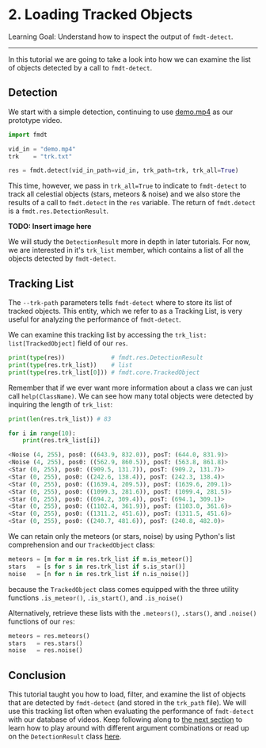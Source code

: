 # 2. Loading Tracked Objects

Learning Goal: Understand how to inspect the output of `fmdt-detect`.

---

In this tutorial we are going to take a look into how we can examine the list of 
objects detected by a call to `fmdt-detect`.

## Detection

We start with a simple detection, continuing to use 
[demo.mp4](https://lip6.fr/adrien.cassagne/data/tauh/in/2022_05_31_tauh_34_meteors.mp4) 
as our prototype video. 

```Python
import fmdt

vid_in = "demo.mp4"
trk    = "trk.txt"

res = fmdt.detect(vid_in_path=vid_in, trk_path=trk, trk_all=True)
```

This time, however, we pass in `trk_all=True` to indicate to `fmdt-detect` to 
track all celestial objects (stars, meteors & noise) and we also store the 
results of a call to `fmdt.detect` in the `res` variable. The return of 
`fmdt.detect` is a `fmdt.res.DetectionResult`.

**TODO: Insert image here**

We will study the `DetectionResult` more in depth in later tutorials. For now, 
we are interested in it's `trk_list` member, which contains a list of all the 
objects detected by `fmdt-detect`.

## Tracking List

The `--trk-path` parameters tells `fmdt-detect` where to store its list of 
tracked objects. This entity, which we refer to as a Tracking List, is very 
useful for analyzing the performance of `fmdt-detect`. 
<!-- Here we are actually creating a DetectionResult and not an Args -->
<!-- ![diagram](../media/detect_diagram.png) -->

We can examine this tracking list by accessing the 
`trk_list: list[TrackedObject]` field of our `res`.

```Python
print(type(res))             # fmdt.res.DetectionResult
print(type(res.trk_list))    # list
print(type(res.trk_list[0])) # fmdt.core.TrackedObject
```

Remember that if we ever want more information about a class we can just call 
`help(ClassName)`. We can see how many total objects were detected by inquiring 
the length of `trk_list`:

```Python
print(len(res.trk_list)) # 83
```

```Python
for i in range(10):
    print(res.trk_list[i])
```

```Python
<Noise (4, 255), pos0: ((643.9, 832.0)), posT: (644.0, 831.9)>
<Noise (4, 255), pos0: ((562.9, 860.5)), posT: (563.8, 861.8)>
<Star (0, 255), pos0: ((909.5, 131.7)), posT: (909.2, 131.7)>
<Star (0, 255), pos0: ((242.6, 138.4)), posT: (242.3, 138.4)>
<Star (0, 255), pos0: ((1639.4, 209.5)), posT: (1639.6, 209.1)>
<Star (0, 255), pos0: ((1099.3, 281.6)), posT: (1099.4, 281.5)>
<Star (0, 255), pos0: ((694.2, 309.4)), posT: (694.1, 309.1)>
<Star (0, 255), pos0: ((1102.4, 361.9)), posT: (1103.0, 361.6)>
<Star (0, 255), pos0: ((1311.2, 451.6)), posT: (1311.5, 451.6)>
<Star (0, 255), pos0: ((240.7, 481.6)), posT: (240.8, 482.0)>
```

<!-- ![tracking_list](../media/tracking_list.png) -->

We can retain only the meteors (or stars, noise) by using Python's list 
comprehension and our `TrackedObject` class:

```Python
meteors = [m for m in res.trk_list if m.is_meteor()]
stars   = [s for s in res.trk_list if s.is_star()]
noise   = [n for n in res.trk_list if n.is_noise()]
```

because the `TrackedObject` class comes equipped with the three utility 
functions `.is_meteor()`, `.is_start()`, and `.is_noise()`

Alternatively, retrieve these lists with the `.meteors()`, `.stars()`, and 
`.noise()` functions of our `res`:

```Python
meteors = res.meteors()
stars   = res.stars()
noise   = res.noise()
```

## Conclusion

This tutorial taught you how to load, filter, and examine the list of objects 
that are detected by `fmdt-detect` (and stored in the `trk_path` file). We will 
use this tracking list often when evaluating the performance of `fmdt-detect` 
with our database of videos. Keep following along to 
[the next section](3_Playing_with_args.md) to learn how to play around with 
different argument combinations or read up on the `DetectionResult` class 
[here](../reference/res.md).
